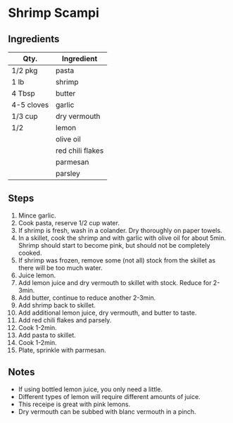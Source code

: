 # Shrimp Scampi

## Ingredients

| Qty.       | Ingredient       |
| ---------- | ---------------- |
| 1/2 pkg    | pasta            |
| 1 lb       | shrimp           |
| 4 Tbsp     | butter           |
| 4-5 cloves | garlic           |
| 1/3 cup    | dry vermouth     |
| 1/2        | lemon            |
|            | olive oil        |
|            | red chili flakes |
|            | parmesan         |
|            | parsley          |

## Steps

1. Mince garlic.
1. Cook pasta, reserve 1/2 cup water.
1. If shrimp is fresh, wash in a colander. Dry thoroughly on paper towels.
1. In a skillet, cook the shrimp and with garlic with olive oil
   for about 5min. Shrimp should start to become pink, but should not be
   completely cooked.
1. If shrimp was frozen, remove some (not all) stock from the skillet as there
   will be too much water.
1. Juice lemon.
1. Add lemon juice and dry vermouth to skillet with stock. Reduce for 2-3min.
1. Add butter, continue to reduce another 2-3min.
1. Add shrimp back to skillet.
1. Add additional lemon juice, dry vermouth, and butter to taste.
1. Add red chili flakes and parsely.
1. Cook 1-2min.
1. Add pasta to skillet.
1. Cook 1-2min.
1. Plate, sprinkle with parmesan.

## Notes

- If using bottled lemon juice, you only need a little.
- Different types of lemon will require different amounts of juice.
- This receipe is great with pink lemons.
- Dry vermouth can be subbed with blanc vermouth in a pinch.
